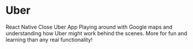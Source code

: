 # Uber
React Native Close Uber App
Playing around with Google maps and understanding how Uber might work behind the scenes. More for fun and learning than any real functionality!

